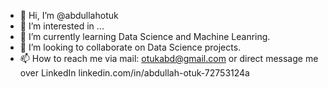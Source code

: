 - 👋 Hi, I’m @abdullahotuk
- 👀 I’m interested in ...
- 🌱 I’m currently learning Data Science and Machine Leanring.
- 💞️ I’m looking to collaborate on Data Science projects.
- 📫 How to reach me via mail: otukabd@gmail.com or direct message me over LinkedIn linkedin.com/in/abdullah-otuk-72753124a

<!---
abdullahotuk/abdullahotuk is a ✨ special ✨ repository because its `README.md` (this file) appears on your GitHub profile.
You can click the Preview link to take a look at your changes.
--->
